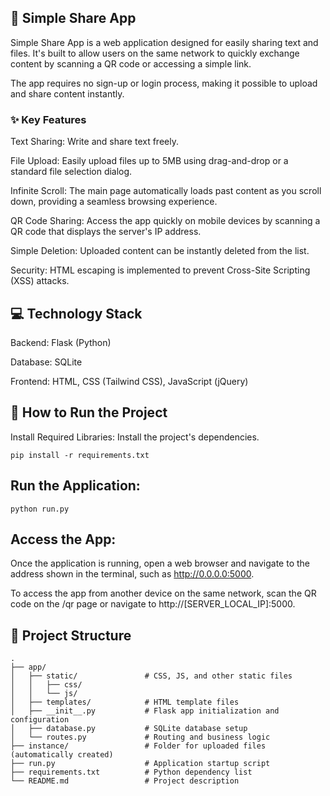 ## 📄 Simple Share App
Simple Share App is a web application designed for easily sharing text and files. It's built to allow users on the same network to quickly exchange content by scanning a QR code or accessing a simple link.

The app requires no sign-up or login process, making it possible to upload and share content instantly.

### ✨ Key Features
Text Sharing: Write and share text freely.

File Upload: Easily upload files up to 5MB using drag-and-drop or a standard file selection dialog.

Infinite Scroll: The main page automatically loads past content as you scroll down, providing a seamless browsing experience.

QR Code Sharing: Access the app quickly on mobile devices by scanning a QR code that displays the server's IP address.

Simple Deletion: Uploaded content can be instantly deleted from the list.

Security: HTML escaping is implemented to prevent Cross-Site Scripting (XSS) attacks.

## 💻 Technology Stack
Backend: Flask (Python)

Database: SQLite

Frontend: HTML, CSS (Tailwind CSS), JavaScript (jQuery)

## 🚀 How to Run the Project
Install Required Libraries:
Install the project's dependencies.
```
pip install -r requirements.txt
```

## Run the Application:
```
python run.py
```

## Access the App:
Once the application is running, open a web browser and navigate to the address shown in the terminal, such as http://0.0.0.0:5000.

To access the app from another device on the same network, scan the QR code on the /qr page or navigate to http://[SERVER_LOCAL_IP]:5000.

## 📂 Project Structure
```
.
├── app/
│   ├── static/               # CSS, JS, and other static files
│   │   ├── css/
│   │   └── js/
│   ├── templates/            # HTML template files
│   ├── __init__.py           # Flask app initialization and configuration
│   ├── database.py           # SQLite database setup
│   └── routes.py             # Routing and business logic
├── instance/                 # Folder for uploaded files (automatically created)
├── run.py                    # Application startup script
├── requirements.txt          # Python dependency list
└── README.md                 # Project description
```

